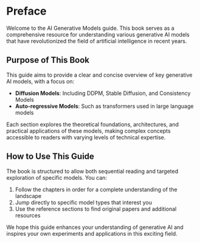 # Preface

Welcome to the AI Generative Models guide. This book serves as a comprehensive resource for understanding various generative AI models that have revolutionized the field of artificial intelligence in recent years.

## Purpose of This Book

This guide aims to provide a clear and concise overview of key generative AI models, with a focus on:

- **Diffusion Models**: Including DDPM, Stable Diffusion, and Consistency Models
- **Auto-regressive Models**: Such as transformers used in large language models

Each section explores the theoretical foundations, architectures, and practical applications of these models, making complex concepts accessible to readers with varying levels of technical expertise.

## How to Use This Guide

The book is structured to allow both sequential reading and targeted exploration of specific models. You can:

1. Follow the chapters in order for a complete understanding of the landscape
2. Jump directly to specific model types that interest you
3. Use the reference sections to find original papers and additional resources

We hope this guide enhances your understanding of generative AI and inspires your own experiments and applications in this exciting field. 
